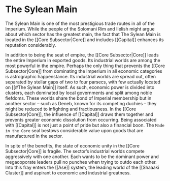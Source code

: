 # The Sylean Main

The Sylean Main is one of the most prestigious trade routes in all of the Imperium. While the people of the Solomani Rim and Ilelish might argue about which sector has the greatest main, the fact that The Sylean Main is located in the [[Core Subsector|Core]] and includes  [[Capital]] enhances its reputation considerably.

In addition to being the seat of empire, the [[Core Subsector|Core]] leads the entire Imperium in exported goods. Its industrial worlds are among the most powerful in the empire. Perhaps the only thing that prevents the [[Core Subsector|Core]] from dominating the Imperium in all economic categories is astrographic happenstance. Its industrial worlds are spread out, often separated by stellar gaps of two to four parsecs, with few actually located on [[#The Sylean Main]] itself. As such, economic power is divided into clusters, each dominated by local governments and split among noble fiefdoms. These worlds share the bond of Imperial membership but in another sector – such as Deneb, known for its competing duchies – they might be reduced to infighting and fractiousness. In the [[Core Subsector|Core]], the influence of [[Capital]] draws them together and prevents greater economic dissolution from occurring. Being associated with  [[Capital]] is not just a point of pride but also a financial boon. The `Made in the Core` seal bestows considerable value upon goods that are manufactured in the sector.

In spite of the benefits, the state of economic unity in the [[Core Subsector|Core]] is fragile. The sector’s industrial worlds compete aggressively with one another. Each wants to be the dominant power and megacoporate leaders pull no punches when trying to outdo each other. Into this fray enters the [[Ase]] system, the leading world of the [[Shaaaki Cluster]] and aspirant to economic and industrial greatness.
